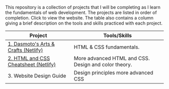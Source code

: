 This repository is a collection of projects that I will be completing as I learn the fundamentals of web development. The projects are listed in order of completion. Click to view the website. The table also contains a column giving a brief description on the tools and skills practiced with each project. 

| Project                                                                              | Tools/Skills               |
|--------------------------------------------------------------------------------------|----------------------------|
| [1. Dasmoto's Arts & Crafts (Netlify)](https://tourmaline-mousse-41395e.netlify.app) | HTML & CSS fundamentals.   |
| [2. HTML and CSS Cheatsheet (Netlify)](https://rad-beijinho-644a54.netlify.app)      | More advanced HTML and CSS. Design and color theory. |
| 3. Website Design Guide                                                              | Design principles more advanced CSS |